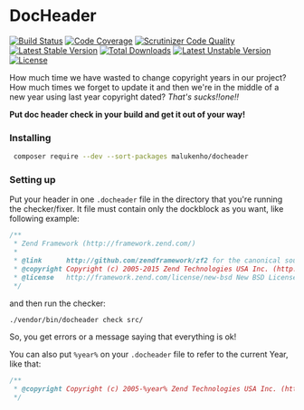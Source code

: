 # DocHeader

[![Build Status](https://travis-ci.org/malukenho/docheader.svg?branch=master)](https://travis-ci.org/malukenho/docheader)
[![Code Coverage](https://scrutinizer-ci.com/g/malukenho/docheader/badges/coverage.png?b=master)](https://scrutinizer-ci.com/g/malukenho/docheader/?branch=master)
[![Scrutinizer Code Quality](https://scrutinizer-ci.com/g/malukenho/docheader/badges/quality-score.png?b=master)](https://scrutinizer-ci.com/g/malukenho/docheader/?branch=master)
[![Latest Stable Version](https://poser.pugx.org/malukenho/docheader/v/stable)](https://packagist.org/packages/malukenho/docheader)
[![Total Downloads](https://poser.pugx.org/malukenho/docheader/downloads)](https://packagist.org/packages/malukenho/docheader)
[![Latest Unstable Version](https://poser.pugx.org/malukenho/docheader/v/unstable)](https://packagist.org/packages/malukenho/docheader)
[![License](https://poser.pugx.org/malukenho/docheader/license)](https://packagist.org/packages/malukenho/docheader)

How much time we have wasted to change copyright years in our project?
How much times we forget to update it and then we're in the middle of 
a new year using last year copyright dated? *That's sucks!!one!!*

**Put doc header check in your build and get it out of your way!**

### Installing

```sh
 composer require --dev --sort-packages malukenho/docheader
```

### Setting up

Put your header in one `.docheader` file in the directory that you're
running the checker/fixer. It file must contain only the dockblock as 
you want, like following example:

```php
/**
 * Zend Framework (http://framework.zend.com/)
 *
 * @link      http://github.com/zendframework/zf2 for the canonical source repository
 * @copyright Copyright (c) 2005-2015 Zend Technologies USA Inc. (http://www.zend.com)
 * @license   http://framework.zend.com/license/new-bsd New BSD License
 */
```

and then run the checker:

```sh
./vendor/bin/docheader check src/
```

So, you get errors or a message saying that everything is ok!

You can also put `%year%` on your `.docheader` file to refer to the current
Year, like that:

```php
/**
 * @copyright Copyright (c) 2005-%year% Zend Technologies USA Inc. (http://www.zend.com)
 */
```
